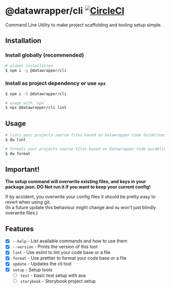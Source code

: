 # @datawrapper/cli [![CircleCI](https://circleci.com/gh/datawrapper/cli.svg?style=svg&circle-token=87e50e1f79908137e5b8dfe612cb779650cea400)](https://circleci.com/gh/datawrapper/cli)

Command Line Utility to make project scaffolding and tooling setup simple.

## Installation

### Install globally (recommended)

```sh
# global installation
$ npm i -g @datawrapper/cli
```

### Install as project dependency or use `npx`

```sh
$ npm i -D @datawrapper/cli

# usage with `npx`
$ npx @datawrapper/cli lint
```

## Usage

```sh
# lints your projects source files based on Datawrapper Code Guidelines
$ dw lint 

# formats your projects source files based on Datawrapper Code Guidelines
$ dw format 
```

## Important!

**The setup command will overwrite existing files, and keys in your package.json. DO Not run it if you want to keep your current config!** 

If by accident, you overwrite your config files it should be pretty easy to revert when using git.  
(In a future update this behaviour might change and `dw` won't just blindly overwrite files.)

## Features

* [x] `--help` - List available commands and how to use them
* [x] `--version` - Prints the version of this tool
* [x] `lint` - Use eslint to lint your code base or a file
* [x] `format` - Use prettier to format your code base or a file
* [x] `update` - Updates the cli tool
* [x] `setup` - Setup tools
  * [ ] `test` - basic test setup with ava
  * [ ] `storybook` - Storybook project setup

